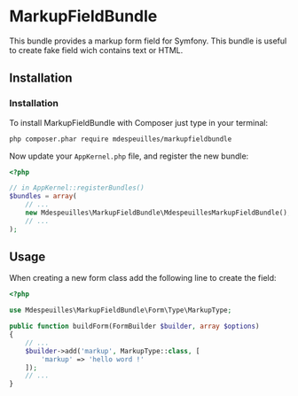 MarkupFieldBundle
==================

This bundle provides a markup form field for Symfony.
This bundle is useful to create fake field wich contains text or HTML.

## Installation

### Installation

To install MarkupFieldBundle with Composer just type in your terminal:

```bash
php composer.phar require mdespeuilles/markupfieldbundle
```

Now update your ``AppKernel.php`` file, and
register the new bundle:

```php
<?php

// in AppKernel::registerBundles()
$bundles = array(
    // ...
    new Mdespeuilles\MarkupFieldBundle\MdespeuillesMarkupFieldBundle(),
    // ...
);
```

## Usage

When creating a new form class add the following line to create the field:

``` php
<?php

use Mdespeuilles\MarkupFieldBundle\Form\Type\MarkupType;

public function buildForm(FormBuilder $builder, array $options)
{
    // ...
    $builder->add('markup', MarkupType::class, [
        'markup' => 'hello word !'
    ]);
    // ...
}
```
